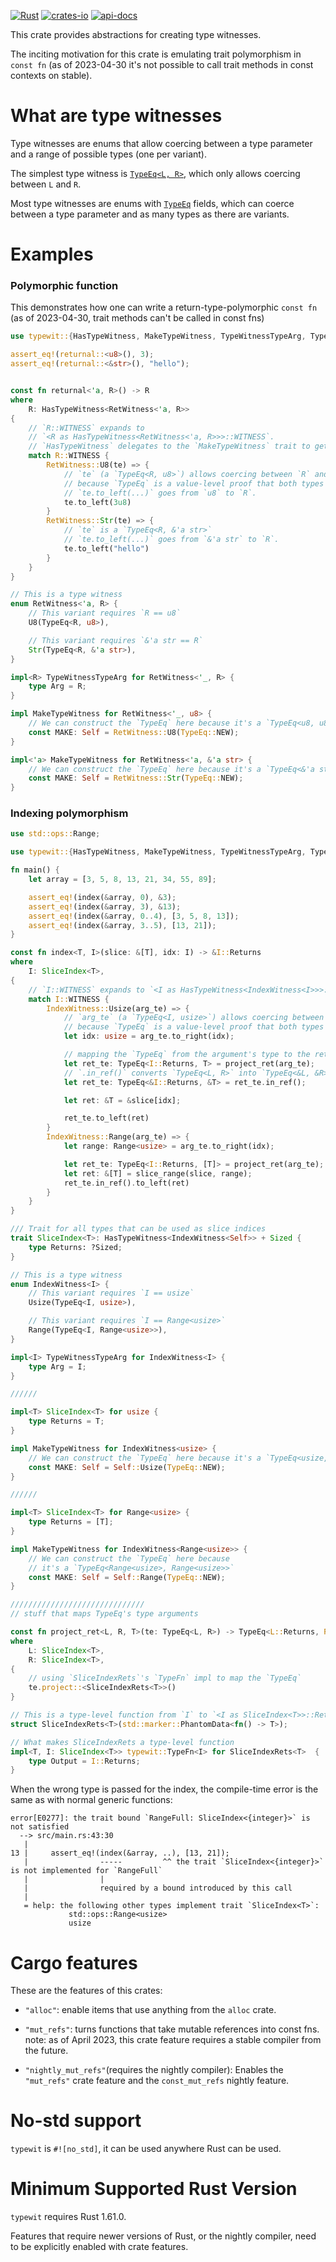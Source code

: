 [![Rust](https://github.com/rodrimati1992/typewit/workflows/Rust/badge.svg)](https://github.com/rodrimati1992/typewit/actions)
[![crates-io](https://img.shields.io/crates/v/typewit.svg)](https://crates.io/crates/typewit)
[![api-docs](https://docs.rs/typewit/badge.svg)](https://docs.rs/typewit/*)


This crate provides abstractions for creating type witnesses.

The inciting motivation for this crate is emulating trait polymorphism in `const fn`
(as of 2023-04-30 it's not possible to call trait methods in const contexts on stable).

# What are type witnesses

Type witnesses are enums that allow coercing between a type parameter and a
range of possible types (one per variant).

The simplest type witness is [`TypeEq<L, R>`](crate::TypeEq),
which only allows coercing between `L` and `R`.

Most type witnesses are enums with [`TypeEq`] fields,
which can coerce between a type parameter and as many types as there are variants.

# Examples

<span id="example0"></span>

### Polymorphic function

This demonstrates how one can write a return-type-polymorphic `const fn`
(as of 2023-04-30, trait methods can't be called in const fns)

```rust
use typewit::{HasTypeWitness, MakeTypeWitness, TypeWitnessTypeArg, TypeEq};

assert_eq!(returnal::<u8>(), 3);
assert_eq!(returnal::<&str>(), "hello");


const fn returnal<'a, R>() -> R
where
    R: HasTypeWitness<RetWitness<'a, R>>
{
    // `R::WITNESS` expands to
    // `<R as HasTypeWitness<RetWitness<'a, R>>>::WITNESS`.
    // `HasTypeWitness` delegates to the `MakeTypeWitness` trait to get `WITNESS`.
    match R::WITNESS {
        RetWitness::U8(te) => {
            // `te` (a `TypeEq<R, u8>`) allows coercing between `R` and `u8`,
            // because `TypeEq` is a value-level proof that both types are the same.
            // `te.to_left(...)` goes from `u8` to `R`.
            te.to_left(3u8)
        }
        RetWitness::Str(te) => {
            // `te` is a `TypeEq<R, &'a str>`
            // `te.to_left(...)` goes from `&'a str` to `R`.
            te.to_left("hello")
        }
    }
}

// This is a type witness
enum RetWitness<'a, R> {
    // This variant requires `R == u8`
    U8(TypeEq<R, u8>),

    // This variant requires `&'a str == R`
    Str(TypeEq<R, &'a str>),
}

impl<R> TypeWitnessTypeArg for RetWitness<'_, R> {
    type Arg = R;
}

impl MakeTypeWitness for RetWitness<'_, u8> {
    // We can construct the `TypeEq` here because it's a `TypeEq<u8, u8>`
    const MAKE: Self = RetWitness::U8(TypeEq::NEW);
}

impl<'a> MakeTypeWitness for RetWitness<'a, &'a str> {
    // We can construct the `TypeEq` here because it's a `TypeEq<&'a str, &'a str>`
    const MAKE: Self = RetWitness::Str(TypeEq::NEW);
}

```

<span id="example1"></span>
### Indexing polymorphism

```rust
use std::ops::Range;

use typewit::{HasTypeWitness, MakeTypeWitness, TypeWitnessTypeArg, TypeEq};

fn main() {
    let array = [3, 5, 8, 13, 21, 34, 55, 89];

    assert_eq!(index(&array, 0), &3);
    assert_eq!(index(&array, 3), &13);
    assert_eq!(index(&array, 0..4), [3, 5, 8, 13]);
    assert_eq!(index(&array, 3..5), [13, 21]);
}

const fn index<T, I>(slice: &[T], idx: I) -> &I::Returns
where
    I: SliceIndex<T>,
{
    // `I::WITNESS` expands to `<I as HasTypeWitness<IndexWitness<I>>>::WITNESS`,
    match I::WITNESS {
        IndexWitness::Usize(arg_te) => {
            // `arg_te` (a `TypeEq<I, usize>`) allows coercing between `I` and `usize`,
            // because `TypeEq` is a value-level proof that both types are the same.
            let idx: usize = arg_te.to_right(idx);

            // mapping the `TypeEq` from the argument's type to the return type.
            let ret_te: TypeEq<I::Returns, T> = project_ret(arg_te);
            // `.in_ref()` converts `TypeEq<L, R>` into `TypeEq<&L, &R>`
            let ret_te: TypeEq<&I::Returns, &T> = ret_te.in_ref();

            let ret: &T = &slice[idx];

            ret_te.to_left(ret)
        }
        IndexWitness::Range(arg_te) => {
            let range: Range<usize> = arg_te.to_right(idx);

            let ret_te: TypeEq<I::Returns, [T]> = project_ret(arg_te);
            let ret: &[T] = slice_range(slice, range);
            ret_te.in_ref().to_left(ret)
        }
    }
}

/// Trait for all types that can be used as slice indices
trait SliceIndex<T>: HasTypeWitness<IndexWitness<Self>> + Sized {
    type Returns: ?Sized;
}

// This is a type witness
enum IndexWitness<I> {
    // This variant requires `I == usize`
    Usize(TypeEq<I, usize>),

    // This variant requires `I == Range<usize>`
    Range(TypeEq<I, Range<usize>>),
}

impl<I> TypeWitnessTypeArg for IndexWitness<I> {
    type Arg = I;
}

//////

impl<T> SliceIndex<T> for usize {
    type Returns = T;
}

impl MakeTypeWitness for IndexWitness<usize> {
    // We can construct the `TypeEq` here because it's a `TypeEq<usize, usize>`
    const MAKE: Self = Self::Usize(TypeEq::NEW);
}

//////

impl<T> SliceIndex<T> for Range<usize> {
    type Returns = [T];
}

impl MakeTypeWitness for IndexWitness<Range<usize>> {
    // We can construct the `TypeEq` here because 
    // it's a `TypeEq<Range<usize>, Range<usize>>`
    const MAKE: Self = Self::Range(TypeEq::NEW);
}

//////////////////////////////
// stuff that maps TypeEq's type arguments

const fn project_ret<L, R, T>(te: TypeEq<L, R>) -> TypeEq<L::Returns, R::Returns>
where
    L: SliceIndex<T>,
    R: SliceIndex<T>,
{
    // using `SliceIndexRets`'s `TypeFn` impl to map the `TypeEq`
    te.project::<SliceIndexRets<T>>()
}

// This is a type-level function from `I` to `<I as SliceIndex<T>>::Returns`
struct SliceIndexRets<T>(std::marker::PhantomData<fn() -> T>);

// What makes SliceIndexRets a type-level function
impl<T, I: SliceIndex<T>> typewit::TypeFn<I> for SliceIndexRets<T>  {
    type Output = I::Returns;
}

```

When the wrong type is passed for the index,
the compile-time error is the same as with normal generic functions:
```text
error[E0277]: the trait bound `RangeFull: SliceIndex<{integer}>` is not satisfied
  --> src/main.rs:43:30
   |
13 |     assert_eq!(index(&array, ..), [13, 21]);
   |                -----         ^^ the trait `SliceIndex<{integer}>` is not implemented for `RangeFull`
   |                |
   |                required by a bound introduced by this call
   |
   = help: the following other types implement trait `SliceIndex<T>`:
             std::ops::Range<usize>
             usize
```

# Cargo features

These are the features of this crates:

- `"alloc"`: enable items that use anything from the `alloc` crate.

- `"mut_refs"`: turns functions that take mutable references into const fns.
note: as of April 2023, 
this crate feature requires a stable compiler from the future.

- `"nightly_mut_refs"`(requires the nightly compiler):
Enables the `"mut_refs"` crate feature and 
the `const_mut_refs` nightly feature.


# No-std support

`typewit` is `#![no_std]`, it can be used anywhere Rust can be used.

# Minimum Supported Rust Version

`typewit` requires Rust 1.61.0.

Features that require newer versions of Rust, or the nightly compiler,
need to be explicitly enabled with crate features.





[`TypeEq`]: https://docs.rs/typewit/latest/typewit/struct.TypeEq.html